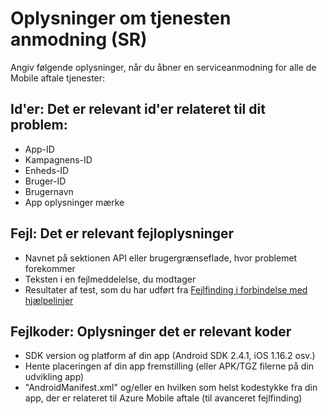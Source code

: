 <properties 
   pageTitle="Azure Mobile aftale fejlfindingsvejledningen - tjenesten anmodning om oplysninger" 
   description="Tjenesten anmode om oplysninger, der kræves af supportteam til fejlfinding af problemer med Azure Mobile aftale" 
   services="mobile-engagement" 
   documentationCenter="" 
   authors="piyushjo" 
   manager="dwrede" 
   editor=""/>

<tags
   ms.service="mobile-engagement"
   ms.devlang="na"
   ms.topic="article"
   ms.tgt_pltfrm="mobile-multiple"
   ms.workload="mobile" 
   ms.date="08/19/2016"
   ms.author="piyushjo"/>

# <a name="service-request-sr-information"></a>Oplysninger om tjenesten anmodning (SR)

Angiv følgende oplysninger, når du åbner en serviceanmodning for alle de Mobile aftale tjenester:
 
## <a name="ids-applicable-identifiers-related-to-your-issue"></a>Id'er: Det er relevant id'er relateret til dit problem:
- App-ID
- Kampagnens-ID
- Enheds-ID
- Bruger-ID
- Brugernavn
- App oplysninger mærke
 
## <a name="errors-applicable-error-information"></a>Fejl: Det er relevant fejloplysninger 
- Navnet på sektionen API eller brugergrænseflade, hvor problemet forekommer
- Teksten i en fejlmeddelelse, du modtager
- Resultater af test, som du har udført fra [Fejlfinding i forbindelse med hjælpelinjer](http://go.microsoft.com/fwlink/?LinkId=524382)

## <a name="code-applicable-coding-information"></a>Fejlkoder: Oplysninger det er relevant koder 
- SDK version og platform af din app (Android SDK 2.4.1, iOS 1.16.2 osv.)
- Hente placeringen af din app fremstilling (eller APK/TGZ filerne på din udvikling app)
- "AndroidManifest.xml" og/eller en hvilken som helst kodestykke fra din app, der er relateret til Azure Mobile aftale (til avanceret fejlfinding)

 
